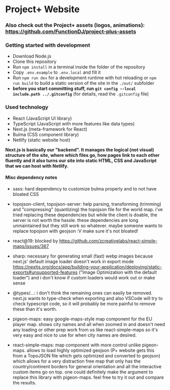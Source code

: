 # Project+ Website

### Also check out the Project+ assets (logos, animations): https://github.com/FunctionDJ/project-plus-assets

### Getting started with development

-   Download Node.js
-   Clone this repository
-   Run `npm install` in a terminal inside the folder of the repository
-   Copy `.env.example` to `.env.local` and fill it
-   Run `npm run dev` for a development runtime with hot reloading or `npm run build` to build a static version of the site in the `./out/` subfolder
-   **before you start committing stuff, run `git config --local include.path ../.gitconfig`** (for details, read the `.gitconfig` file)

### Used technology

-   React (JavaScript UI library)
-   TypeScript (JavaScript with more features like data types)
-   Next.js (meta-framework for React)
-   Bulma (CSS component library)
-   Netlify (static website host)

**Next.js is basically our "backend". It manages the logical (not visual) structure of the site, where which files go, how pages link to each other fluently and it also turns our site into static HTML, CSS and JavaScript that we can host with Netlify.**

#### Misc dependency notes

-   sass: hard dependency to customize bulma properly and to not have bloated CSS

-   topojson-client, topojson-server: help parsing, transforming (trimming) and "compressing" (quantizing) the topojson file for the world map.
    i've tried replacing these dependencies but while the client is doable, the server is not worth the hassle.
    these dependencies are long unmaintained but they still work so whatever.
    maybe someone wants to replace topojson with geojson :V make sure it's not bloated!

-   react@19: blocked by https://github.com/zcreativelabs/react-simple-maps/issues/367

-   sharp: necessary for generating small (fast) webp images because next.js' default image loader doesn't work in export mode https://nextjs.org/docs/app/building-your-application/deploying/static-exports#unsupported-features ("Image Optimization with the default loader") and i don't know if custom loaders would work out or make sense

-   @types/...: i don't think the remaining ones can easily be removed. next.js wants to type-check when exporting and also VSCode will try to check typescript code, so it will probably be more painful to remove these than it's worth.

-   pigeon-maps: easy google-maps-style map component for the EU player map. shows city names and all when zoomed in and doesn't need any loading or other prep work from us like react-simple-maps so it's very easy and nice to use for when city names are desired.

-   react-simple-maps: map component with more control unlike pigeon-maps. allows to load highly optimized geojson (P+ website gets this from a TopoJSON file which gets optimized and converted to geojson) which allows for a very distraction free map that only has the country/continent borders for general orientation and all the interactive custom items go on top. one could definitely make the argument to replace this library with pigeon-maps. feel free to try it out and compare the results.
